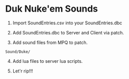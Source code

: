 # Duk Nuke'em Sounds
1. Import SoundEntries.csv into your SoundEntries.dbc

2. Add SoundEntries.dbc to Server and Client via patch.

3. Add sound files from MPQ to patch.

```
Sound/Duke/
```

4. Add lua files to server lua scripts.

5. Let'r rip!!!
   
